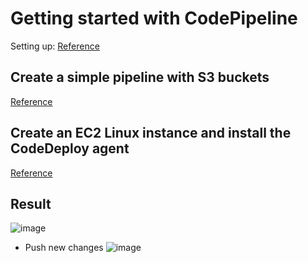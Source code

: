 # Getting started with  CodePipeline

Setting up: [Reference](https://docs.aws.amazon.com/codepipeline/latest/userguide/getting-started-codepipeline.html)

## Create a simple pipeline with S3 buckets

[Reference](https://docs.aws.amazon.com/codepipeline/latest/userguide/tutorials-simple-s3.html)

## Create an EC2 Linux instance and install the CodeDeploy agent

[Reference](https://docs.aws.amazon.com/codepipeline/latest/userguide/tutorials-simple-codecommit.html#codecommit-create-deployment)

## Result

![image](https://user-images.githubusercontent.com/49791498/141176626-80c76257-83ee-4047-85a3-55c02e492f0a.png)

- Push new changes
![image](https://user-images.githubusercontent.com/49791498/141178828-1789421d-8023-4754-be83-ff8c08f9b99a.png)

